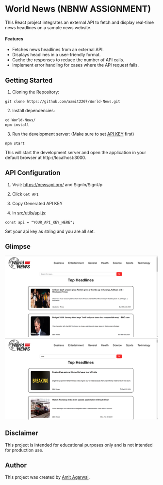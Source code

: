 # World News (NBNW ASSIGNMENT)
This React project integrates an external API to fetch and display real-time news headlines on a sample news website.

#### Features
- Fetches news headlines from an external API.
- Displays headlines in a user-friendly format.
- Cache the responses to reduce the number of API calls.
- Implement error handling for cases where the API request fails.


## Getting Started

1. Cloning the Repository:
```
git clone https://github.com/aamit2267/World-News.git
```

2. Install dependencies:
```
cd World-News/
npm install
```

3. Run the development server:
(Make sure to set [API KEY](#api-configuration) first)
```
npm start
```

This will start the development server and open the application in your default browser at http://localhost:3000.

## API Configuration

1. Visit: https://newsapi.org/ and SignIn/SignUp

2. Click `Get API`

3. Copy Generated API KEY

4. In [src/utils/api.js](src/utils/api.js):

```
const api = "YOUR_API_KEY_HERE";
```
Set your api key as string and you are all set.

## Glimpse
![Screenshot-1](src/assets/images/Screenshot-1.png)
![Screenshot-2](src/assets/images/Screenshot-2.png)

## Disclaimer
This project is intended for educational purposes only and is not intended for production use.

## Author
This project was created by [Amit Agarwal](https://github.com/aamit2267).